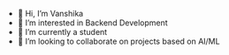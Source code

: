 - 👋 Hi, I’m Vanshika
- 👀 I’m interested in Backend Development
- 🌱 I’m currently a student 
- 💞️ I’m looking to collaborate on projects based on AI/ML 



